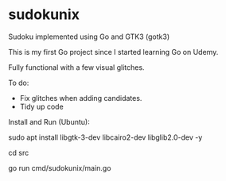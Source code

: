 # sudokunix
Sudoku implemented using Go and GTK3 (gotk3)

This is my first Go project since I started learning Go on Udemy.

Fully functional with a few visual glitches.

To do: 
- Fix glitches when adding candidates.
- Tidy up code

Install and Run (Ubuntu):

sudo apt install libgtk-3-dev libcairo2-dev libglib2.0-dev -y

cd src

go run cmd/sudokunix/main.go
